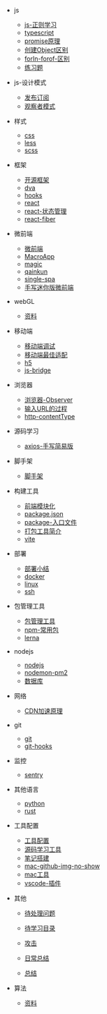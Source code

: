 - js
  
  - [js-正则学习](notes/js/js-正则学习.md)
  - [typescript](notes/js/typescript.md)
  - [promise原理](notes/js/promise原理.md)
  - [创建Object区别](notes/js/创建Object区别.md)
  - [forIn-forof-区别](notes/js/forIn-forof-区别.md)
  - [练习题](notes/js/练习题.md)

- js-设计模式
  
  - [发布订阅](notes/js-设计模式/发布订阅.md)
  - [观察者模式](notes/js-设计模式/观察者模式.md)

- 样式
  
  - [css](notes/样式/css.md)
  - [less](notes/样式/less.md)
  - [scss](notes/样式/scss.md)

- 框架
  
  - [开源框架](notes/框架/开源框架.md)
  - [dva](notes/框架/dva.md)
  - [hooks](notes/框架/hooks.md)
  - [react](notes/框架/react.md)
  - [react-状态管理](notes/框架/react-状态管理.md)
  - [react-fiber](notes/框架/react-fiber.md)

- 微前端
  
  - [微前端](notes/微前端/微前端.md)
  - [MacroApp](notes/微前端/MacroApp.md)
  - [magic](notes/微前端/magic.md)
  - [qainkun](notes/微前端/qainkun.md)
  - [single-spa](notes/微前端/single-spa.md)
  - [手写迷你版微前端](notes/微前端/手写迷你版微前端.md)

- webGL
  
  - [资料](notes/webGL/资料.md)

- 移动端
  
  - [移动端调试](notes/移动端/移动端调试.md)
  - [移动端最佳适配](notes/移动端/移动端最佳适配.md)
  - [h5](notes/移动端/h5.md)
  - [js-bridge](notes/移动端/js-bridge.md)

- 浏览器
  
  - [浏览器-Observer](notes/浏览器/浏览器-Observer.md)
  - [输入URL的过程](notes/浏览器/输入URL的过程.md)
  - [http-contentType](notes/浏览器/http-contentType.md)

- 源码学习
  
  - [axios-手写简易版](notes/源码学习/axios-手写简易版.md)

- 脚手架
  
  - [脚手架](notes/脚手架/脚手架.md)

- 构建工具
  
  - [前端模块化](notes/构建工具/前端模块化.md)
  - [package.json](notes/构建工具/package.json.md)
  - [package-入口文件](notes/构建工具/package-入口文件.md)
  - [打包工具简介](notes/构建工具/打包工具简介.md)
  - [vite](notes/构建工具/vite.md)

- 部署
  
  - [部署小结](notes/部署/部署小结.md)
  - [docker](notes/部署/docker.md)
  - [linux](notes/部署/linux.md)
  - [ssh](notes/部署/ssh.md)

- 包管理工具
  
  - [包管理工具](notes/包管理工具/包管理工具.md)
  - [npm-常用包](notes/包管理工具/npm-常用包.md)
  - [lerna](notes/包管理工具/lerna.md)

- nodejs
  
  - [nodejs](notes/nodejs/nodejs.md)
  - [nodemon-pm2](notes/nodejs/nodemon-pm2.md)
  - [数据库](notes/nodejs/数据库.md)

- 网络
  
  - [CDN加速原理](notes/网络/CDN加速原理.md)

- git
  
  - [git](notes/git/git.md)
  - [git-hooks](notes/git/git-hooks.md)

- 监控
  
  - [sentry](notes/监控/sentry.md)

- 其他语言
  
  - [python](notes/其他语言/python.md)
  - [rust](notes/其他语言/rust.md)

- 工具配置
  
  - [工具配置](notes/工具配置/工具配置.md)
  - [源码学习工具](notes/工具配置/源码学习工具.md)
  - [笔记搭建](notes/工具配置/笔记搭建.md)
  - [mac-github-img-no-show](notes/工具配置/mac-github-img-no-show.md)
  - [mac工具](notes/工具配置/mac工具.md)
  - [vscode-插件](notes/工具配置/vscode-插件.md)

- 其他
  
  - [待处理问题](notes/其他/待处理问题.md)
  
  - [待学习目录](notes/其他/待学习目录.md)
  
  - [攻击](notes/其他/攻击.md)
  
  - [日常总结](notes/其他/日常总结.md)
  
  - [总结](notes/其他/总结.md)

- 算法
  
  - [资料](notes/算法/资料.md)